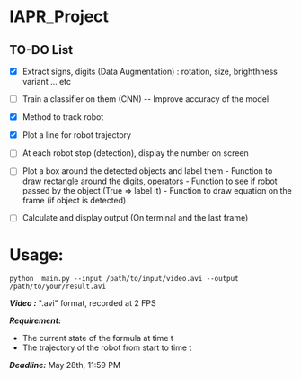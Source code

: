 # IAPR_Project

## TO-DO List

- [X] Extract signs, digits (Data Augmentation) : rotation, size, brighthness variant ... etc
- [ ] Train a classifier on them (CNN)
		-- Improve accuracy of the model
- [X] Method to track robot
- [X] Plot a line for robot trajectory
- [ ] At each robot stop (detection), display the number on screen
- [ ] Plot a box around the detected objects and label them
		-  Function to draw rectangle around the digits, operators
		-  Function to see if robot passed by the object (True => label it)
		-  Function to draw equation on the frame (if object is detected)
- [ ] Calculate and display output  (On terminal and the last frame)




# Usage:
```
python  main.py --input /path/to/input/video.avi --output /path/to/your/result.avi
```

***Video :***  ".avi" format, recorded at 2 FPS

***Requirement:*** 
- The current state of the formula at time t
- The trajectory of the robot from start to time t
               
***Deadline:*** May 28th, 11:59 PM

